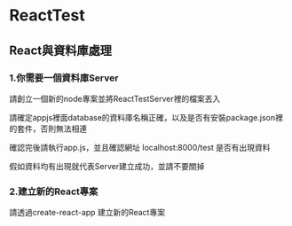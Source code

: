 # ReactTest
<h2>React與資料庫處理</h2>
  <h3>1.你需要一個資料庫Server</h3>
    <p>請創立一個新的node專案並將ReactTestServer裡的檔案丟入</p>
    <p>請確定appjs裡面database的資料庫名稱正確，以及是否有安裝package.json裡的套件，否則無法相連</p>
    <p>確認完後請執行app.js，並且確認網址 localhost:8000/test 是否有出現資料</p>
    <p>假如資料均有出現就代表Server建立成功，並請不要關掉</p>
  <h3>2.建立新的React專案</h3>
    <p>請透過create-react-app 建立新的React專案</p>
    <p></p>
